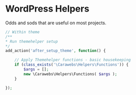 WordPress Helpers
==================
Odds and sods that are useful on most projects.

~~~php
// Within theme
/**
* Run themehelper setup
*/
add_action('after_setup_theme', function() {

    // Apply Themehelper functions - basic housekeeping
    if (class_exists('\Carawebs\Helpers\Functions')) {
        $args = [];
        new \Carawebs\Helpers\Functions( $args );
    }

});
~~~
